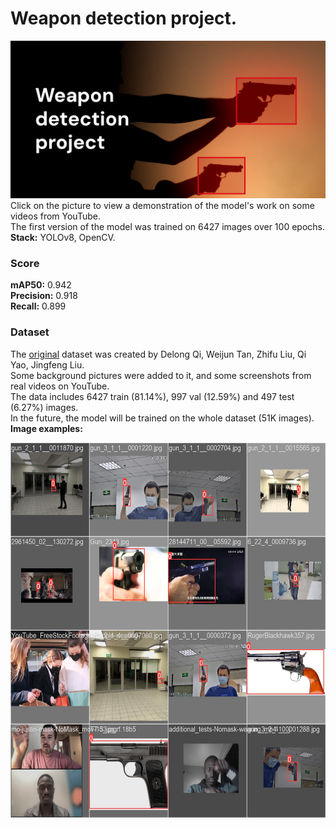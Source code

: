 # Weapon detection project.
[![Clickable](preview_v2.png)](https://youtu.be/bor4XYdBg1k)
Click on the picture to view a demonstration of the model's work on some videos from YouTube.\
The first version of the model was trained on 6427 images over 100 epochs.\
**Stack:** YOLOv8, OpenCV. 
### Score
**mAP50:** 0.942\
**Precision:** 0.918\
**Recall:** 0.899
### Dataset
The [original](https://arxiv.org/abs/2105.01058) dataset was created by Delong Qi, Weijun Tan, Zhifu Liu, Qi Yao, Jingfeng Liu.\
Some background pictures were added to it, and some screenshots from real videos on YouTube.\
The data includes 6427 train (81.14%), 997 val (12.59%) and 497 test (6.27%) images.\
In the future, the model will be trained on the whole dataset (51K images).\
**Image examples:**
<p align="center">
<img src="rep_images/train_batch36181.jpg" height="600" ></p>